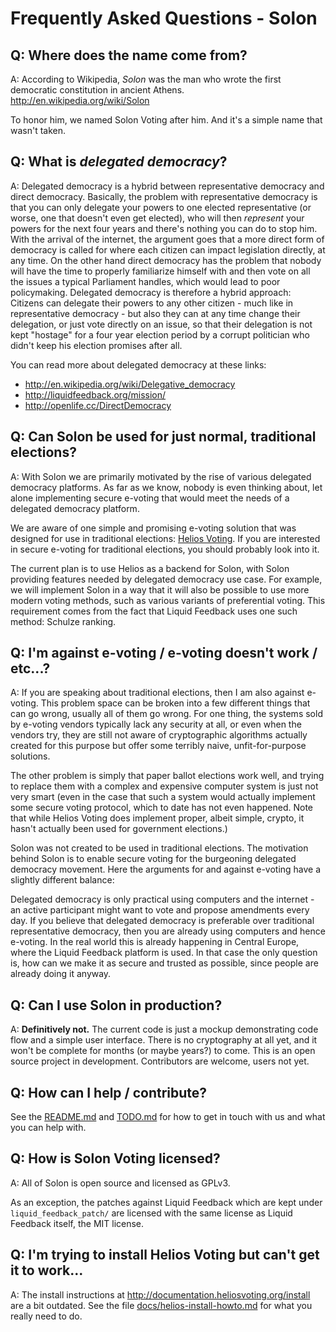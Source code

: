 Frequently Asked Questions - Solon
==================================

Q: Where does the name come from?
---------------------------------

A: According to Wikipedia, *Solon* was the man who wrote the first democratic 
constitution in ancient Athens. http://en.wikipedia.org/wiki/Solon

To honor him, we named Solon Voting after him. And it's a simple name that
wasn't taken.

Q: What is *delegated democracy*?
---------------------------------

A: Delegated democracy is a hybrid between representative democracy and direct
democracy. Basically, the problem with representative democracy is that you
can only delegate your powers to one elected representative (or worse, one that
doesn't even get elected), who will then *represent* your powers for the next
four years and there's nothing you can do to stop him. With the arrival of the
internet, the argument goes that a more direct form of democracy is called for
where each citizen can impact legislation directly, at any time. On the other
hand direct democracy has the problem that nobody will have the time to properly
familiarize himself with and then vote on all the issues a typical Parliament 
handles, which would lead to poor policymaking. Delegated democracy is therefore
a hybrid approach: Citizens can delegate their powers to any other citizen -
much like in representative democracy - but also they can at any time change 
their delegation, or just vote directly on an issue, so that their delegation is 
not kept "hostage" for a four year election period by a corrupt politician who
didn't keep his election promises after all.

You can read more about delegated democracy at these links:

 * http://en.wikipedia.org/wiki/Delegative_democracy
 * http://liquidfeedback.org/mission/
 * http://openlife.cc/DirectDemocracy

Q: Can Solon be used for just normal, traditional elections?
------------------------------------------------------------

A: With Solon we are primarily motivated by the rise of various delegated 
democracy platforms. As far as we know, nobody is even thinking about, let 
alone implementing secure e-voting that would meet the needs of a delegated 
democracy platform.

We are aware of one simple and promising e-voting solution that was designed
for use in traditional elections: [Helios Voting]. If you are interested in
secure e-voting for traditional elections, you should probably look into it.

[helios voting]: http://heliosvoting.org/

The current plan is to use Helios as a backend for Solon, with Solon providing
features needed by delegated democracy use case. For example, we will implement 
Solon in a way that it will also be possible to use more modern voting methods, 
such as various variants of preferential voting. This requirement comes from the 
fact that Liquid Feedback uses one such method: Schulze ranking.

Q: I'm against e-voting / e-voting doesn't work / etc...?
---------------------------------------------------------

A: If you are speaking about traditional elections, then I am also against 
e-voting. This problem space can be broken into a few different things that can
go wrong, usually all of them go wrong. For one thing, the systems sold by
e-voting vendors typically lack any security at all, or even when the vendors 
try, they are still not aware of cryptographic algorithms actually created for 
this purpose but offer some terribly naive, unfit-for-purpose solutions.

The other problem is simply that paper ballot elections work well, and trying to
replace them with a complex and expensive computer system is just not very smart
(even in the case that such a system would actually implement some secure voting
protocol, which to date has not even happened. Note that while Helios Voting 
does implement proper, albeit simple, crypto, it hasn't actually been used for 
government elections.)

[helios voting]: http://heliosvoting.org/

Solon was not created to be used in traditional elections. The motivation
behind Solon is to enable secure voting for the burgeoning delegated democracy
movement. Here the arguments for and against e-voting have a slightly different
balance:

Delegated democracy is only practical using computers and the internet - an
active participant might want to vote and propose amendments every day. If you 
believe that delegated democracy is preferable over traditional representative 
democracy, then you are already using computers and hence e-voting. In the real
world this is already happening in Central Europe, where the Liquid Feedback 
platform is used. In that case the only question is, how can we make it as 
secure and trusted as possible, since people are already doing it anyway.


Q: Can I use Solon in production?
---------------------------------

A: **Definitively not.** The current code is just a mockup demonstrating code 
flow and a simple user interface. There is no cryptography at all yet, and it 
won't be complete for months (or maybe years?) to come. This is an open source
project in development. Contributors are welcome, users not yet.

Q: How can I help / contribute?
-------------------------------

See the [README.md] and [TODO.md] for how to get in touch with us and what you
can help with.

[README.md]: https://raw.github.com/henrikingo/solon-voting/master/README.md
[TODO.md]: https://raw.github.com/henrikingo/solon-voting/master/TODO.md

Q: How is Solon Voting licensed?
--------------------------------

A: All of Solon is open source and licensed as GPLv3.

As an exception, the patches against Liquid Feedback which are kept under
`liquid_feedback_patch/` are licensed with the same license as Liquid Feedback 
itself, the MIT license.

Q: I'm trying to install Helios Voting but can't get it to work...
-------------------------------------------------------------------

A: The install instructions at http://documentation.heliosvoting.org/install 
are a bit outdated. See the file [docs/helios-install-howto.md] for what you
really need to do.

[docs/helios-install-howto.md]: https://raw.github.com/henrikingo/solon-voting/master/docs/helios-install-howto.md
